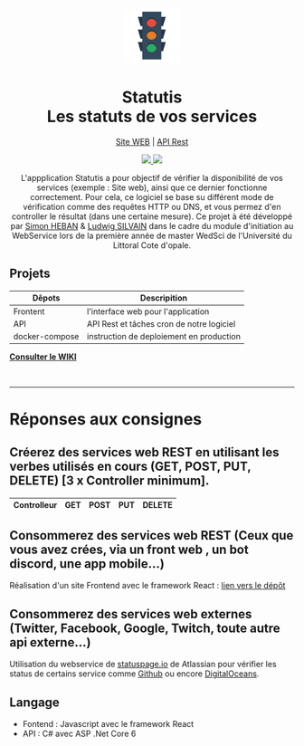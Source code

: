 <p align="center">
  <a href="https://sport.silvain.eu/">
    <img alt="Statutis" src="https://github.com/Statutis/.github/raw/main/mark/favicon.png" height="100"/>
  </a>
</p>

<h1 align="center">Statutis</br>Les statuts de vos services</h1>
<p align="center">
  <a href="https://statutis.silvain.eu/">Site WEB</a>
  |
  <a href="https://api.statutis.silvain.eu/swagger/">API Rest</a>
</p>
<p align="center">
    <a href="https://github.com/statutis/frontend/actions">
        <img src="https://github.com/Statutis/frontend/actions/workflows/deploy.yml/badge.svg">
    </a>
    <a href="https://github.com/statutis/api/actions">
        <img src="https://github.com/Statutis/api/actions/workflows/deploy.yml/badge.svg">
    </a>
</p>

<p align="center">
  L'appplication Statutis a pour objectif de vérifier la disponibilité de vos services (exemple : Site web), ainsi que ce dernier fonctionne correctement. Pour cela, ce logiciel se base su différent mode de vérification comme des requêtes HTTP ou DNS, et vous permez d'en controller le résultat (dans une certaine mesure). Ce projet à été développé par <a href="https://github.com/Miithrandiir">Simon HEBAN</a> & <a href="https://github.com/silvainlud">Ludwig SILVAIN</a> dans le cadre du module d'initiation au WebService lors de la première année de master WedSci de l'Université du Littoral Cote d'opale.
</p>

## Projets

| Dêpots | Descripition |
| --- | --- |
| Frontent | l'interface web pour l'application |
| API | API Rest et tâches cron de notre logiciel |
| docker-compose | instruction de deploiement en production |

**[Consulter le WIKI](https://github.com/Statutis/.github/wiki)**

<br/>
<hr/>

# Réponses aux consignes


##  Créerez des services web REST en utilisant les verbes utilisés en cours (GET, POST, PUT, DELETE) [3 x Controller minimum].


| Controlleur | GET | POST | PUT | DELETE |
| --- | --- | --- | --- | --- | 

## Consommerez des services web REST (Ceux que vous avez crées, via un front web , un bot discord, une app mobile...)

Réalisation d'un site Frontend avec le framework React : [lien vers le dépôt](https://github.com/Statutis/frontend)

##  Consommerez des services web externes (Twitter, Facebook, Google, Twitch, toute autre api externe...)

Utilisation du webservice de [statuspage.io](https://www.atlassian.com/software/statuspage) de Atlassian pour vérifier les status de certains service comme [Github](https://www.githubstatus.com/api) ou encore [DigitalOceans](https://status.digitalocean.com/api).

## Langage

- Fontend : Javascript avec le framework React
- API : C# avec ASP .Net Core 6

